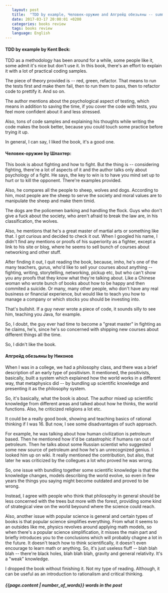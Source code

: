 ```yaml
---
   layout: post
   title:  "TDD by example, Человек-оружие and Апгрейд обезьяны -- summaries and my opinion"
   date: 2017-03-17 20:00:01 +0200
   categories: books review
   tags: books review
   language: English
---
```


#### **TDD by example by Kent Beck:**

TDD as a methodology has been around for a while, some people like it, some admit it's nice but don't use it. In this book, there's an effort to explain it with a lot of practical coding samples. 

<!--excerpt--> 

The piece of theory provided is -- red, green, refactor. That means to run the tests first and make them fail, then to run them to pass, then to refactor code to prettify it. And so on.
   
The author mentions about the psychological aspect of testing, which means in addition to saving the time, if you cover the code with tests, you feel more confident about it and less stressed.
   
Also, tons of code samples and explaining his thoughts while writing the code makes the book better, because you could touch some practice before trying it up.

In general, I can say, I liked the book, it's a good one. 

#### **Человек-оружие  by Шлахтер:**
   
This book is about fighting and how to fight. But the thing is -- considering fighting, there're a lot of aspects of it and the author talks only about psychology of a fight. He says, the key to win is to have you mind set up to hurt or to kill the opponent. There're examples provided.
  
Also, he compares all the people to sheep, wolves and dogs. According to him, most people are the sheep to serve the society and moral values are to manipulate the sheep and make them timid.
   
The dogs are the policemen barking and handling the flock. Guys who don't give a fuck about the society, who aren't afraid to break the law are, in his classification, the wolves.
    
Also, he mentions that he's a great master of martial arts or something like that. I got curious and decided to check it out. When I googled his name, I didn't find any mentions or proofs of his superiority as a fighter, except a link to his site or blog, where he seems to sell bunch of courses about networking and other stuff.
   
After finding it out, I quit reading the book, because, imho, he's one of the many teachers, gurus, who'd like to sell your courses about anything -- fighting, writing, storytelling, networking, pickup etc, but who can't show you any proofs that they know what they're talking about. Like a Chinese woman who wrote bunch of books about how to be happy and then commited a suicide. Or many, many other people, who don't have any real business or financial experience, but would like to teach you how to manage a company or which stocks you should be investing into.
   
That's bullshit. If a guy never wrote a piece of code, it sounds silly to see him, teaching you Java, for example.
   
So, I doubt, the guy ever had time to become a "great master" in fighting as he claims, he's, since he's so concerned with shipping new courses about different things all the time.
   
So, I didn't like the book.
  

#### **Апгрейд обезьяны by Никонов**
   
When I was in a college, we had a philosophy class, and there was a brief description of an early type of positivism. It mentioned, the positivists, basically, built a system which explained how the world works in a different way, that metaphysics did -- by bundling up scientific knowledge and presenting it as the philosophy system.
    
So, it's basically, what the book is about. The author mixed up scientific knowledge from different areas and talked about how he thinks, the world functions. Also, he criticized religions a lot etc.
    
It could be a really good book, showing and teaching basics of rational thinking if I was 16. But now, I see some disadvantages of such approach.
   
   
For example, he was talking about how human civilization is petroleum based. Then he mentioned how it'd be catastrophic if humans ran out of petroleum. Then he talks about some Russian scientist who suggested some new source of petroleum and how he's an unrecognized genius. I looked him up on wiki. It really mentioned the contribution, but also, that later he was criticized by the collegues a lot who proved he was wrong.
   
So, one issue with bundling together some scientific knowledge is that the knowledge changes, models describing the world evolve, so even in few years the things you saying might become outdated and proved to be wrong.
   
Instead, I agree with people who think that philosophy in general should be less concerned with the trees but more with the forest, providing some kind of strategical view on the world beyound where the science could reach.
   
Also, another issue with popular science is general and certain types of books is that popular science simplifies everything. From what it seems to an outsides like me, physics revolves around applying math models, so when there's a popular science simplification, it misses the main part and briefly introduces you to the conclusions which will probably chagne a lot in the future. It doesn't teach how to think scientifically, it doesn't even encourage to learn math or anything. So, it's just useless fluff -- blah blah blah -- there're black holes, blah blah blah, gravity and general relativity.
It's a "weak" knowledge.
        
I dropped the book without finishing it. Not my type of reading. Although, it can be useful as an introduction to rationalism and critical thinking.

##### *{{page.content | number_of_words}} words in the post*
